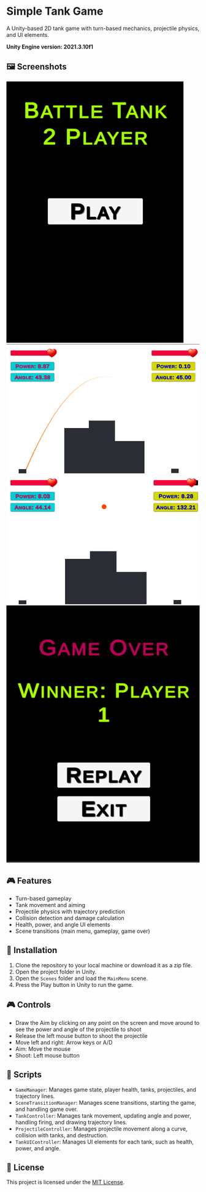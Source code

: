 # Simple Tank Game

A Unity-based 2D tank game with turn-based mechanics, projectile physics, and UI elements.

**Unity Engine version: 2021.3.10f1**

## 🖼️ Screenshots

![Lobby Screenshot](./Images/Lobby.png)
![Gameplay Screenshot](./Images/GamePlay.png)
![Trajectory Screenshot](./Images/GamePlay2.png)
![Game Over Screenshot](./Images/GameOver.png)

## 🎮 Features

- Turn-based gameplay
- Tank movement and aiming
- Projectile physics with trajectory prediction
- Collision detection and damage calculation
- Health, power, and angle UI elements
- Scene transitions (main menu, gameplay, game over)

## 🚀 Installation

1. Clone the repository to your local machine or download it as a zip file.
2. Open the project folder in Unity.
3. Open the `Scenes` folder and load the `MainMenu` scene.
4. Press the Play button in Unity to run the game.

## 🎮 Controls

- Draw the Aim by clicking on any point on the screen and move around to see the power and angle of the projectile to shoot
- Release the left mouse button to shoot the projectile
- Move left and right: Arrow keys or A/D
- Aim: Move the mouse
- Shoot: Left mouse button

## 📜 Scripts

- `GameManager`: Manages game state, player health, tanks, projectiles, and trajectory lines.
- `SceneTransitionManager`: Manages scene transitions, starting the game, and handling game over.
- `TankController`: Manages tank movement, updating angle and power, handling firing, and drawing trajectory lines.
- `ProjectileController`: Manages projectile movement along a curve, collision with tanks, and destruction.
- `TankUIController`: Manages UI elements for each tank, such as health, power, and angle.

## 📄 License

This project is licensed under the [MIT License](./LICENSE).
